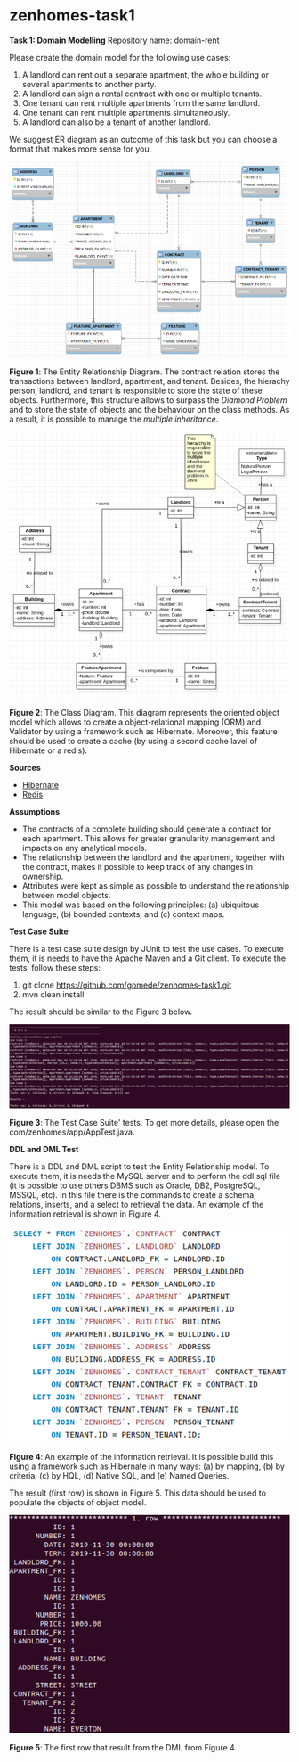 # zenhomes-task1
**Task 1: Domain Modelling**
Repository name: domain-rent 

Please create the domain model for the following use cases: 
1) A landlord can rent out a separate apartment, the whole building or several apartments to another party. 
2) A landlord can sign a rental contract with one or multiple tenants. 
3) One tenant can rent multiple apartments from the same landlord. 
4) One tenant can rent multiple apartments simultaneously. 
5) A landlord can also be a tenant of another landlord. 

We suggest ER diagram as an outcome of this task but you can choose a format that makes more sense for you.

![ER](er.png)

**Figure 1**: The Entity Relationship Diagram. The contract relation stores the transactions between landlord, apartment, and tenant. Besides, the hierachy person, landlord, and tenant is responsible to store the state of these objects. Furthermore, this structure allows to surpass the *Diamond Problem* and to store the state of objects and the behaviour on the class methods. As a result, it is possible to manage the *multiple inheritance*.

![ER](cd.png)

**Figure 2**: The Class Diagram. This diagram represents the oriented object model which allows to create a  object-relational mapping (ORM) and Validator by using a framework such as Hibernate. Moreover, this feature should be used to create a cache (by using a second cache lavel of Hibernate or a redis).

**Sources**
* [Hibernate](https://hibernate.org/)
* [Redis](https://redis.io/)

**Assumptions**
* The contracts of a complete building should generate a contract for each apartment. This allows for greater granularity management and impacts on any analytical models.
* The relationship between the landlord and the apartment, together with the contract, makes it possible to keep track of any changes in ownership.
* Attributes were kept as simple as possible to understand the relationship between model objects.
* This model was based on the following principles: (a) ubiquitous language, (b) bounded contexts, and (c) context maps.

**Test Case Suite**

There is a test case suite design by JUnit to test the use cases. To execute them, it is needs to have the Apache Maven and a Git client. To execute the tests, follow these steps:

1. git clone https://github.com/gomede/zenhomes-task1.git
2. mvn clean install

The result should be similar to the Figure 3 below.

![Test](test.png)

**Figure 3**: The Test Case Suite' tests. To get more details, please open the com/zenhomes/app/AppTest.java.

**DDL and DML Test**

There is a DDL and DML script to test the Entity Relationship model. To execute them, it is needs the MySQL server and to perform the ddl.sql file (it is possible to use others DBMS such as Oracle, DB2, PostgreSQL, MSSQL, etc). In this file there is the commands to create a schema, relations, inserts, and a select to retrieval the data. An example of the information retrieval is shown in Figure 4.

![DDL](ddl.png)

**Figure 4**: An example of the information retrieval. It is possible build this using a framework such as Hibernate in many ways: (a) by mapping, (b) by criteria, (c) by HQL, (d) Native SQL, and (e) Named Queries.


The result (first row) is shown in Figure 5. This data should be used to populate the objects of object model.

![First](first.png)

**Figure 5**: The first row that result from the DML from Figure 4.

